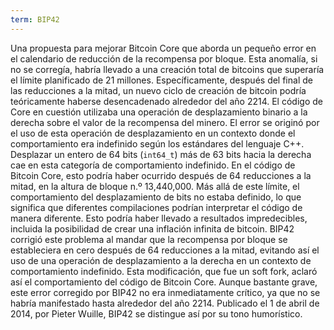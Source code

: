 ```yaml
---
term: BIP42
---
```


Una propuesta para mejorar Bitcoin Core que aborda un pequeño error en el calendario de reducción de la recompensa por bloque. Esta anomalía, si no se corregía, habría llevado a una creación total de bitcoins que superaría el límite planificado de 21 millones. Específicamente, después del final de las reducciones a la mitad, un nuevo ciclo de creación de bitcoin podría teóricamente haberse desencadenado alrededor del año 2214. El código de Core en cuestión utilizaba una operación de desplazamiento binario a la derecha sobre el valor de la recompensa del minero. El error se originó por el uso de esta operación de desplazamiento en un contexto donde el comportamiento era indefinido según los estándares del lenguaje C++. Desplazar un entero de 64 bits (`int64_t`) más de 63 bits hacia la derecha cae en esta categoría de comportamiento indefinido. En el código de Bitcoin Core, esto podría haber ocurrido después de 64 reducciones a la mitad, en la altura de bloque n.º 13,440,000. Más allá de este límite, el comportamiento del desplazamiento de bits no estaba definido, lo que significa que diferentes compilaciones podrían interpretar el código de manera diferente. Esto podría haber llevado a resultados impredecibles, incluida la posibilidad de crear una inflación infinita de bitcoin. BIP42 corrigió este problema al mandar que la recompensa por bloque se estableciera en cero después de 64 reducciones a la mitad, evitando así el uso de una operación de desplazamiento a la derecha en un contexto de comportamiento indefinido. Esta modificación, que fue un soft fork, aclaró así el comportamiento del código de Bitcoin Core. Aunque bastante grave, este error corregido por BIP42 no era inmediatamente crítico, ya que no se habría manifestado hasta alrededor del año 2214. Publicado el 1 de abril de 2014, por Pieter Wuille, BIP42 se distingue así por su tono humorístico.
